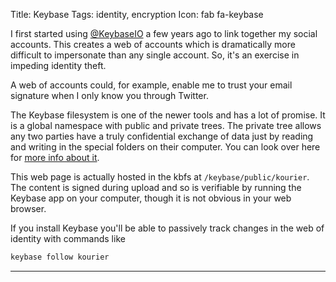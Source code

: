 Title: Keybase
Tags: identity, encryption
Icon: fab fa-keybase

I first started using [@KeybaseIO](https://www.keybase.io) a few years ago to link together my social accounts. This creates a web of accounts which is dramatically more difficult to impersonate than any single account. So, it's an exercise in impeding identity theft.

A web of accounts could, for example, enable me to trust your email signature when I only know you through Twitter.

The Keybase filesystem is one of the newer tools and has a lot of promise. It is a global
namespace with public and private trees. The private tree allows any two parties have a
truly confidential exchange of data just by reading and writing in the special folders on
their computer. You can look over here for [more info about
it](https://keybase.io/docs/kbfs).

This web page is actually hosted in the kbfs at `/keybase/public/kourier`. The content is
signed during upload and so is verifiable by running the Keybase app on your computer,
though it is not obvious in your web browser.

If you install Keybase you'll be able to passively track changes in the web of identity
with commands like

```bash
keybase follow kourier
```

---
